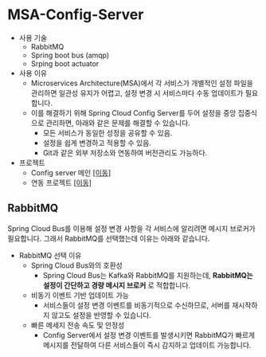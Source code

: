 # MSA-Config-Server
- 사용 기술
  - RabbitMQ
  - Spring boot bus (amqp)
  - Srping boot actuator
- 사용 이유
  - Microservices Architecture(MSA)에서 각 서비스가 개별적인 설정 파일을 관리하면 일관성 유지가 어렵고, 설정 변경 시 서비스마다 수동 업데이트가 필요합니다.
  - 이를 해결하기 위해 Spring Cloud Config Server를 두어 설정을 중앙 집중식으로 관리하면, 아래와 같은 문제를 해결할 수 있습니다.
    - 모든 서비스가 동일한 성정을 공유할 수 있음.
    - 설정을 쉽게 변경하고 적용할 수 있음.
    - Git과 같은 외부 저장소와 연동하여 버전관리도 가능하다.
- 프로젝트
  - Config server 메인 [[이동]](https://github.com/malvr00/MSA/blob/master/lab1/config-service/src/main/resources/application.yml)
  - 연동 프로젝트 [[이동]](https://github.com/malvr00/MSA/blob/master/lab1/user-service/src/main/resources/bootstrap.yml)

## RabbitMQ
Spring Cloud Bus를 이용해 설정 변경 사항을 각 서비스에 알리려면 메시지 브로커가 필요합니다. 그래서 RabbitMQ를 선택했는데 이유는 아래와 같습니다.
- RabbitMQ 선택 이유
  - Spring Cloud Bus와의 호환성
    - Spring Cloud Bus는 Kafka와 RabbitMQ를 지원하는데, **RabbitMQ는 설정이 간단하고 경량 메시지 브로커** 로 적합합니다.
  - 비동기 이벤트 기반 업데이트 가능
    - 서비스들이 설정 변경 이벤트를 비동기적으로 수신하므로, 서버를 재시작하지 않고도 설정을 반영할 수 있습니다.
  - 빠른 메세지 전송 속도 및 안정성
    - Config Server에서 설정 변경 이벤트를 발생시키면 RabbitMQ가 빠르게 메시지를 전달하여 다른 서비스들이 즉시 감지하고 업데이트 가능합니다.
